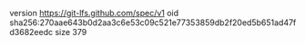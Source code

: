 version https://git-lfs.github.com/spec/v1
oid sha256:270aae643b0d2aa3c6e53c09c521e77353859db2f20ed5b651ad47fd3682eedc
size 379

